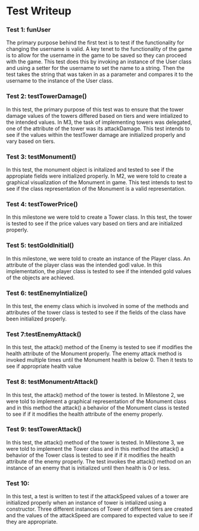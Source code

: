 # Test Writeup

### Test 1: funUser
The primary purpose behind the first text is to test if the functionality for changing the username is valid. A key tenet to the functionality of the game is to allow for the username in the game to be saved so they can proceed with the game. This test does this by invoking an instance of the User class and using a setter for the username to set the name to a string. Then the test takes the string that was taken in as a parameter and compares it to the username to the instance of the User class.  

### Test 2: testTowerDamage() 
In this test, the primary purpose of this test was to ensure that the tower damage values of the towers differed based on tiers and were intialized to the intended values. In M3, the task of implementing towers was delegated, one of the attribute of the tower was its attackDamage. This test intends to see if the values within the testTower damage are initialized properly and vary based on tiers.

### Test 3: testMonument() 
In this test, the monument object is initalized and tested to see if the appropiate fields were initialized properly. In M2, we were told to create a graphical visualization of the Monument in game. This test intends to test to see if the class representation of the Monument is a valid representation.

### Test 4: testTowerPrice()
In this milestone we were told to create a Tower class. In this test, the tower is tested to see if the price values vary based on tiers and are initialized properly. 

### Test 5: testGoldInitial()
In this milestone, we were told to create an instance of the Player class. An attribute of the player class was the intended godl value. In this implementation, the player class is tested to see if the intended gold values of the objects are achieved. 

### Test 6: testEnemyIntialize()
In this test, the enemy class which is involved in some of the methods and attributes of the tower class is tested to see if the fields of the class have been initialized properly.

### Test 7:testEnemyAttack()
In this test, the attack() method of the Enemy is tested to see if modifies the health attribute of the Monument properly. The enemy attack method is invoked multiple times until the Monument health is below 0. Then it tests to see if appropriate health value 

### Test 8: testMonumentrAttack()
In this test, the attack() method of the tower is tested. In Milestone 2, we were told to implement a graphical representation of the Monument class and in this method the attack() a behavior of the Monument class is tested to see if if it modifies the health attribute of the enemy properly. 

### Test 9: testTowerAttack()
In this test, the attack() method of the tower is tested. In Milestone 3, we were told to implement the Tower class and in this method the attack() a behavior of the Tower class is tested to see if if it modifies the health attribute of the enemy properly. The test invokes the attack() method  on an instance of an enemy that is initialized until then health is 0 or less. 

### Test 10:
In this test, a test is written to test if the attackSpeed values of a tower are initialized properly when an instance of tower is intialized using a constructor. Three different instances of Tower of different tiers are created and the values of the attackSpeed are compared to expected value to see if they are appropriate. 


